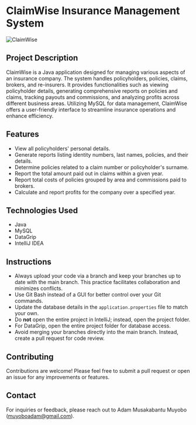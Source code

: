 # ClaimWise Insurance Management System

![ClaimWise](https://github.com/user-attachments/assets/762c616e-3019-486b-b931-01c84ad40926)


## Project Description

ClaimWise is a Java application designed for managing various aspects of an insurance company. The system handles policyholders, policies, claims, brokers, and re-insurers. It provides functionalities such as viewing policyholder details, generating comprehensive reports on policies and claims, tracking payouts and commissions, and analyzing profits across different business areas. Utilizing MySQL for data management, ClaimWise offers a user-friendly interface to streamline insurance operations and enhance efficiency.

## Features
- View all policyholders' personal details.
- Generate reports listing identity numbers, last names, policies, and their details.
- Determine policies related to a claim number or policyholder's surname.
- Report the total amount paid out in claims within a given year.
- Report total costs of policies grouped by area and commissions paid to brokers.
- Calculate and report profits for the company over a specified year.

## Technologies Used
- Java
- MySQL
- DataGrip
- IntelliJ IDEA

## Instructions

- Always upload your code via a branch and keep your branches up to date with the main branch. This practice facilitates collaboration and minimizes conflicts.
- Use Git Bash instead of a GUI for better control over your Git commands.
- Update the database details in the `application.properties` file to match your own.
- Do **not** open the entire project in IntelliJ; instead, open the project folder.
- For DataGrip, open the entire project folder for database access.
- Avoid merging your branches directly into the main branch. Instead, create a pull request for code review.


## Contributing
Contributions are welcome! Please feel free to submit a pull request or open an issue for any improvements or features.

## Contact
For inquiries or feedback, please reach out to Adam Musakabantu Muyobo (muyoboadam@gmail.com).
